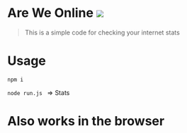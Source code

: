# Are We Online  ![](https://img.shields.io/badge/code_style-standard-brightgreen.svg)
> This is a simple code for checking your internet stats

# Usage

```npm i ```

``node run.js `` => Stats

# Also works in the browser 